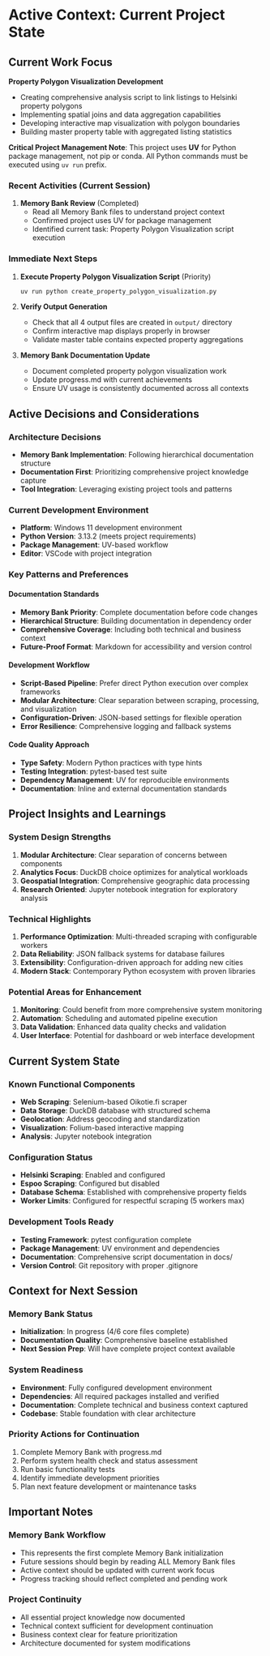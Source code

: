 # Active Context: Current Project State

## Current Work Focus

**Property Polygon Visualization Development**
- Creating comprehensive analysis script to link listings to Helsinki property polygons  
- Implementing spatial joins and data aggregation capabilities
- Developing interactive map visualization with polygon boundaries
- Building master property table with aggregated listing statistics

**Critical Project Management Note**: This project uses **UV** for Python package management, not pip or conda. All Python commands must be executed using `uv run` prefix.

### Recent Activities (Current Session)
1. **Memory Bank Review** (Completed)
   - Read all Memory Bank files to understand project context
   - Confirmed project uses UV for package management
   - Identified current task: Property Polygon Visualization script execution

### Immediate Next Steps
1. **Execute Property Polygon Visualization Script** (Priority)
   ```bash
   uv run python create_property_polygon_visualization.py
   ```

2. **Verify Output Generation**
   - Check that all 4 output files are created in `output/` directory
   - Confirm interactive map displays properly in browser
   - Validate master table contains expected property aggregations

3. **Memory Bank Documentation Update**
   - Document completed property polygon visualization work
   - Update progress.md with current achievements
   - Ensure UV usage is consistently documented across all contexts

## Active Decisions and Considerations

### Architecture Decisions
- **Memory Bank Implementation**: Following hierarchical documentation structure
- **Documentation First**: Prioritizing comprehensive project knowledge capture
- **Tool Integration**: Leveraging existing project tools and patterns

### Current Development Environment
- **Platform**: Windows 11 development environment
- **Python Version**: 3.13.2 (meets project requirements)
- **Package Management**: UV-based workflow
- **Editor**: VSCode with project integration

### Key Patterns and Preferences

#### Documentation Standards
- **Memory Bank Priority**: Complete documentation before code changes
- **Hierarchical Structure**: Building documentation in dependency order
- **Comprehensive Coverage**: Including both technical and business context
- **Future-Proof Format**: Markdown for accessibility and version control

#### Development Workflow
- **Script-Based Pipeline**: Prefer direct Python execution over complex frameworks
- **Modular Architecture**: Clear separation between scraping, processing, and visualization
- **Configuration-Driven**: JSON-based settings for flexible operation
- **Error Resilience**: Comprehensive logging and fallback systems

#### Code Quality Approach
- **Type Safety**: Modern Python practices with type hints
- **Testing Integration**: pytest-based test suite
- **Dependency Management**: UV for reproducible environments
- **Documentation**: Inline and external documentation standards

## Project Insights and Learnings

### System Design Strengths
1. **Modular Architecture**: Clear separation of concerns between components
2. **Analytics Focus**: DuckDB choice optimizes for analytical workloads
3. **Geospatial Integration**: Comprehensive geographic data processing
4. **Research Oriented**: Jupyter notebook integration for exploratory analysis

### Technical Highlights
1. **Performance Optimization**: Multi-threaded scraping with configurable workers
2. **Data Reliability**: JSON fallback systems for database failures
3. **Extensibility**: Configuration-driven approach for adding new cities
4. **Modern Stack**: Contemporary Python ecosystem with proven libraries

### Potential Areas for Enhancement
1. **Monitoring**: Could benefit from more comprehensive system monitoring
2. **Automation**: Scheduling and automated pipeline execution
3. **Data Validation**: Enhanced data quality checks and validation
4. **User Interface**: Potential for dashboard or web interface development

## Current System State

### Known Functional Components
- **Web Scraping**: Selenium-based Oikotie.fi scraper
- **Data Storage**: DuckDB database with structured schema
- **Geolocation**: Address geocoding and standardization
- **Visualization**: Folium-based interactive mapping
- **Analysis**: Jupyter notebook integration

### Configuration Status
- **Helsinki Scraping**: Enabled and configured
- **Espoo Scraping**: Configured but disabled
- **Database Schema**: Established with comprehensive property fields
- **Worker Limits**: Configured for respectful scraping (5 workers max)

### Development Tools Ready
- **Testing Framework**: pytest configuration complete
- **Package Management**: UV environment and dependencies
- **Documentation**: Comprehensive script documentation in docs/
- **Version Control**: Git repository with proper .gitignore

## Context for Next Session

### Memory Bank Status
- **Initialization**: In progress (4/6 core files complete)
- **Documentation Quality**: Comprehensive baseline established
- **Next Session Prep**: Will have complete project context available

### System Readiness
- **Environment**: Fully configured development environment
- **Dependencies**: All required packages installed and verified
- **Documentation**: Complete technical and business context captured
- **Codebase**: Stable foundation with clear architecture

### Priority Actions for Continuation
1. Complete Memory Bank with progress.md
2. Perform system health check and status assessment
3. Run basic functionality tests
4. Identify immediate development priorities
5. Plan next feature development or maintenance tasks

## Important Notes

### Memory Bank Workflow
- This represents the first complete Memory Bank initialization
- Future sessions should begin by reading ALL Memory Bank files
- Active context should be updated with current work focus
- Progress tracking should reflect completed and pending work

### Project Continuity
- All essential project knowledge now documented
- Technical context sufficient for development continuation
- Business context clear for feature prioritization
- Architecture documented for system modifications
